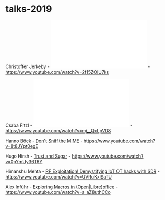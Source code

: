# talks-2019

Christoffer Jerkeby - ![Load Balancer with RCE, Hacking F5](Command_Injection_iRule_nomedia.pdf) - https://www.youtube.com/watch?v=2f15ZOIU7ks

Csaba Fitzl - ![macOS: Gaining root with Harmless AppStore Apps](Getting_root_with_benign_AppStore_apps_vSecurityFest.pdf) - https://www.youtube.com/watch?v=mj__QxLpVD8

Hanno Böck - [Don't Sniff the MIME](Dont_Sniff_the_MIME_-_File_Upload_XSS_vulnerabilities.pdf) - https://www.youtube.com/watch?v=8t8JYpt0egE

Hugo Hirsh - [Trust and Sugar](Trust_and_Sugar.pdf) - https://www.youtube.com/watch?v=0pYmUy36T6Y

Himanshu Mehta - [RF Exploitation! Demystifying IoT OT hacks with SDR](HimanshuMehta.pdf) - https://www.youtube.com/watch?v=UVRuKxlSaTU

Alex Inführ - [Exploring Macros in (Open|Libre)office](Alex_Infuhr_Libreoffice.pdf) - https://www.youtube.com/watch?v=a_aZ8uthCCo